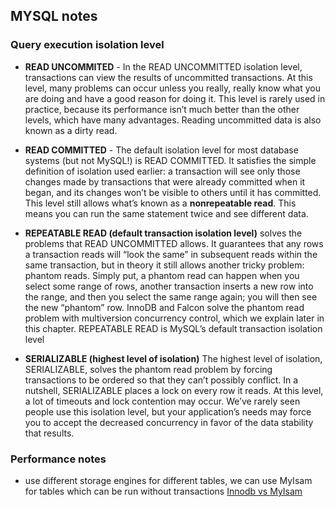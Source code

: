 ## MYSQL notes
### Query execution isolation level
* **READ UNCOMMITED** - In the READ UNCOMMITTED isolation level, transactions can view the results of
uncommitted transactions. At this level, many problems can occur unless you
really, really know what you are doing and have a good reason for doing it. This
level is rarely used in practice, because its performance isn’t much better than
the other levels, which have many advantages. Reading uncommitted data is also
known as a dirty read.

* **READ COMMITTED** - The default isolation level for most database systems (but not MySQL!) is READ
COMMITTED. It satisfies the simple definition of isolation used earlier: a transaction
will see only those changes made by transactions that were already committed
when it began, and its changes won’t be visible to others until it has committed.
This level still allows what’s known as a **nonrepeatable read**. This means you can
run the same statement twice and see different data.

* **REPEATABLE READ (default transaction isolation level)** solves the problems that READ UNCOMMITTED allows. It guarantees
that any rows a transaction reads will “look the same” in subsequent reads
within the same transaction, but in theory it still allows another tricky problem:
phantom reads. Simply put, a phantom read can happen when you select some
range of rows, another transaction inserts a new row into the range, and then
you select the same range again; you will then see the new “phantom” row.
InnoDB and Falcon solve the phantom read problem with multiversion concurrency
control, which we explain later in this chapter.
REPEATABLE READ is MySQL’s default transaction isolation level

* **SERIALIZABLE (highest level of isolation)**
The highest level of isolation, SERIALIZABLE, solves the phantom read problem by
forcing transactions to be ordered so that they can’t possibly conflict. In a nutshell,
SERIALIZABLE places a lock on every row it reads. At this level, a lot of timeouts
and lock contention may occur. We’ve rarely seen people use this isolation
level, but your application’s needs may force you to accept the decreased concurrency
in favor of the data stability that results.


### Performance notes
* use different storage engines for different tables, we can use MyIsam for tables which can be run without transactions [Innodb vs MyIsam](http://www.expertphp.in/article/what-are-the-main-differences-between-innodb-and-myisam#:~:text=InnoDB%20does%20not%20support%20FULLTEXT,is%20suitable%20for%20small%20project.)